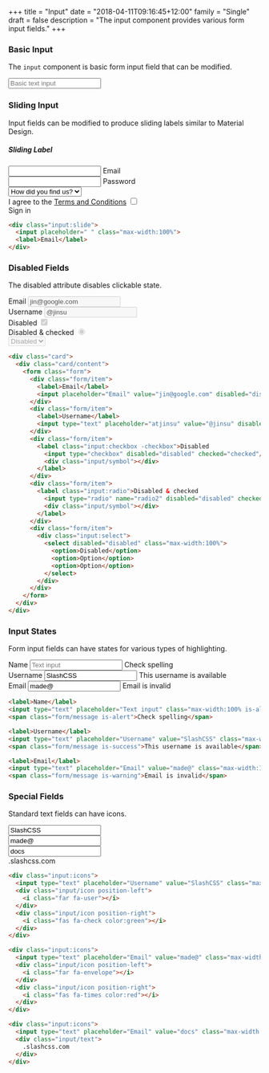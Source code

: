 +++
title = "Input"
date = "2018-04-11T09:16:45+12:00"
family = "Single"
draft = false
description = "The input component provides various form input fields."
+++

### Basic Input

The `input` component is basic form input field that can be modified.

<input type="text" placeholder="Basic text input" class="input">

### Sliding Input

Input fields can be modified to produce sliding labels similar to Material Design.

<div class="max-width:400px padding-y:u6">
  <div class="card elevate">
    <form class="form">
      <div class="card/content">
        <h5 class="font font-weight:medium margin-bottom:u4 align:center">Sliding Label</h5>
        <div class="form/item">
          <div class="input:slide">
            <input type="email" placeholder=" " class="max-width:100%">
            <label>Email</label>
          </div>
        </div>
        <div class="form/item">
          <div class="input:slide">
            <input type="password" placeholder=" " class="max-width:100%">
            <label>Password</label>
          </div>
        </div>
        <div class="form/item">
          <div class="input:slide-select max-width:100%" label="What's your favourite ice cream?">
            <select>
              <option>How did you find us?</option>
              <option>Vanilla</option>
              <option>Strawberry</option>
            </select>
          </div>
        </div>
        <div class="form/item">
          <label class="input:checkbox">
            I agree to the <a href="#">Terms and Conditions</a>
            <input type="checkbox"/>
            <div class="input/symbol"></div>
          </label>
        </div>
      </div>
      <div class="card/footer padding:u0">
        <a class="button button-style:flat fill:blue width:100% border-radius:sharp border-radius-bottom">
          Sign in
        </a>
      </div>
    </form>
  </div>
</div>

```html
<div class="input:slide">
  <input placeholder=" " class="max-width:100%">
  <label>Email</label>
</div>
```

### Disabled Fields

The disabled attribute disables clickable state.

<div class="max-width:400px padding-y:u6">
  <div class="card">
    <div class="card/content">
      <form class="form">
        <div class="form/item">
          <label>Email</label>
          <input placeholder="Email" value="jin@google.com" disabled="disabled" class="max-width:100%">
        </div>
        <div class="form/item">
          <label>Username</label>
          <input type="text" placeholder="atjinsu" value="@jinsu" disabled="disabled" class="max-width:100%">
        </div>
        <div class="form/item">
          <label class="input:checkbox">Disabled
            <input type="checkbox" disabled="disabled" checked="checked"/>
            <div class="input/symbol"></div>
          </label>
        </div>
        <div class="form/item">
          <label class="input:radio">Disabled & checked
            <input type="radio" name="radio2" disabled="disabled" checked="checked"/>
            <div class="input/symbol"></div>
          </label>
        </div>
        <div class="form/item">
          <div class="input:select">
            <select disabled="disabled" class="max-width:100%">
              <option>Disabled</option>
              <option>Option</option>
              <option>Option</option>
            </select>
          </div>
        </div>
      </form>
    </div>
  </div>
</div>

```html
<div class="card">
  <div class="card/content">
    <form class="form">
      <div class="form/item">
        <label>Email</label>
        <input placeholder="Email" value="jin@google.com" disabled="disabled" class="max-width:100%">
      </div>
      <div class="form/item">
        <label>Username</label>
        <input type="text" placeholder="atjinsu" value="@jinsu" disabled="disabled" class="max-width:100%">
      </div>
      <div class="form/item">
        <label class="input:checkbox -checkbox">Disabled
          <input type="checkbox" disabled="disabled" checked="checked"/>
          <div class="input/symbol"></div>
        </label>
      </div>
      <div class="form/item">
        <label class="input:radio">Disabled & checked
          <input type="radio" name="radio2" disabled="disabled" checked="checked"/>
          <div class="input/symbol"></div>
        </label>
      </div>
      <div class="form/item">
        <div class="input:select">
          <select disabled="disabled" class="max-width:100%">
            <option>Disabled</option>
            <option>Option</option>
            <option>Option</option>
          </select>
        </div>
      </div>
    </form>
  </div>
</div>
```

### Input States

Form input fields can have states for various types of highlighting.

<div class="max-width:400px padding-y:u6">
  <div class="card elevate">
    <div class="card/content">
      <form class="form">
        <div class="form/item">
          <label>Name</label>
          <input type="text" placeholder="Text input" class="input max-width:100% is-alert">
          <span class="form/message is-alert">Check spelling</span>
        </div>
        <div class="form/item">
          <label>Username</label>
          <input type="text" placeholder="Username" value="SlashCSS" class="input max-width:100% is-success">
          <span class="form/message is-success">This username is available</span>
        </div>
        <div class="form/item">
          <label>Email</label>
          <input type="text" placeholder="Email" value="made@" class="input max-width:100% is-warning">
          <span class="form/message is-warning">Email is invalid</span>
        </div>
      </form>
    </div>
  </div>
</div>

```html
<label>Name</label>
<input type="text" placeholder="Text input" class="max-width:100% is-alert">
<span class="form/message is-alert">Check spelling</span>

<label>Username</label>
<input type="text" placeholder="Username" value="SlashCSS" class="max-width:100% is-success">
<span class="form/message is-success">This username is available</span>

<label>Email</label>
<input type="text" placeholder="Email" value="made@" class="max-width:100% is-warning">
<span class="form/message is-warning">Email is invalid</span>
```


### Special Fields

Standard text fields can have icons.

<div class="max-width:400px padding-y:u6">
  <div class="card elevate">
    <div class="card/content">
      <form class="form">
        <div class="form/item">
          <div class="input:icons">
            <input type="text" placeholder="Username" value="SlashCSS" class="max-width:100% padding-left:u10">
            <div class="input/icon position-left">
              <i class="far fa-user"></i>
            </div>
            <div class="input/icon position-right">
              <i class="fas fa-check color:green"></i>
            </div>
          </div>
        </div>
        <div class="form/item">
          <div class="input:icons">
            <input type="text" placeholder="Email" value="made@" class="max-width:100% padding-left:u10">
            <div class="input/icon position-left">
              <i class="far fa-envelope"></i>
            </div>
            <div class="input/icon position-right">
              <i class="fas fa-times color:red"></i>
            </div>
          </div>
        </div>
        <div class="form/item">
          <div class="input:icons">
            <input type="text" placeholder="Email" value="docs" class="max-width:100% padding-right:u14 padding-left:u4">
            <div class="input/text">
              .slashcss.com
            </div>
          </div>
        </div>
      </form>
    </div>
  </div>
</div>

```html
<div class="input:icons">
  <input type="text" placeholder="Username" value="SlashCSS" class="max-width:100% padding-left:u10">
  <div class="input/icon position-left">
    <i class="far fa-user"></i>
  </div>
  <div class="input/icon position-right">
    <i class="fas fa-check color:green"></i>
  </div>
</div>

<div class="input:icons">
  <input type="text" placeholder="Email" value="made@" class="max-width:100% padding-left:u10">
  <div class="input/icon position-left">
    <i class="far fa-envelope"></i>
  </div>
  <div class="input/icon position-right">
    <i class="fas fa-times color:red"></i>
  </div>
</div>

<div class="input:icons">
  <input type="text" placeholder="Email" value="docs" class="max-width:100% padding-right:u14 padding-left:u4">
  <div class="input/text">
    .slashcss.com
  </div>
</div>
```
